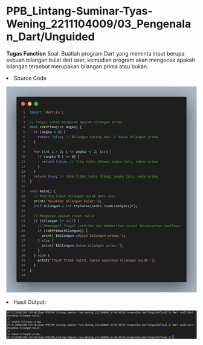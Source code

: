 # PPB_Lintang-Suminar-Tyas-Wening_2211104009/03_Pengenalan_Dart/Unguided

**Tugas Function**
Soal:
Buatlah program Dart yang meminta input berupa sebuah bilangan bulat dari user,
kemudian program akan mengecek apakah bilangan tersebut merupakan bilangan
prima atau bukan.
<br>
<li> Source Code

![image](img/source%20code%20soal%203.png) <br>
<li> Hasil Output:

![image](img/hasil%20output%20soal%203.png)
